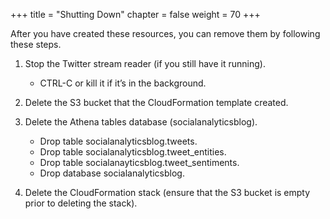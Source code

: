 +++
title = "Shutting Down"
chapter = false
weight = 70
+++

After you have created these resources, you can remove them by following these steps.

1. Stop the Twitter stream reader (if you still have it running).

    * CTRL-C or kill it if it’s in the background.

2. Delete the S3 bucket that the CloudFormation template created.
3. Delete the Athena tables database (socialanalyticsblog).

    * Drop table socialanalyticsblog.tweets.
    * Drop table socialanalyticsblog.tweet_entities.
    * Drop table socialanayticsblog.tweet_sentiments.
    * Drop database socialanalyticsblog.

4. Delete the CloudFormation stack (ensure that the S3 bucket is empty prior to deleting the stack).
